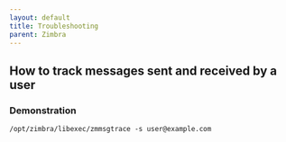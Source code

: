 ```yaml
---
layout: default
title: Troubleshooting
parent: Zimbra
---
```


## How to track messages sent and received by a user 

### Demonstration

```
/opt/zimbra/libexec/zmmsgtrace -s user@example.com
```
